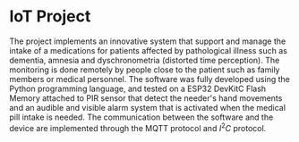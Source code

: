 # IoT Project
The project implements an innovative system that support and manage the intake of a medications for patients affected by pathological illness such as dementia, amnesia and dyschronometria (distorted time perception). The monitoring is done remotely by people close to the patient such as family members or medical personnel.
  The software was fully developed using the Python programming language, and tested on a ESP32 DevKitC Flash Memory attached to PIR sensor that detect the needer's hand movements and an audible and visible alarm system that is activated when the medical pill intake is needed. The communication between the software and the device are implemented through the MQTT protocol and  $I^{2}C$ protocol.

